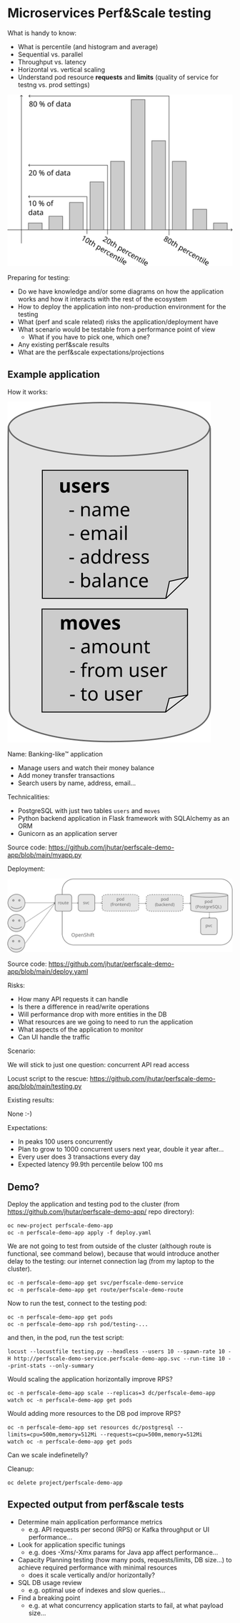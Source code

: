 Microservices Perf\&Scale testing
=================================

What is handy to know:

* What is percentile (and histogram and average)
* Sequential vs. parallel
* Throughput vs. latency
* Horizontal vs. vertical scaling
* Understand pod resource **requests** and **limits** (quality of service for testng vs. prod settings)

![Percentiles](assets/percentile.svg "Percentiles")

Preparing for testing:

* Do we have knowledge and/or some diagrams on how the application works and how it interacts with the rest of the ecosystem
* How to deploy the application into non-production environment for the testing
* What (perf and scale related) risks the application/deployment have
* What scenario would be testable from a performance point of view
  * What if you have to pick one, which one?
* Any existing perf&scale results
* What are the perf&scale expectations/projections

Example application
-------------------

How it works:

![Example application - DB schema](assets/example-app-db-schema.svg "Example application - DB schema")

Name: Banking-like™ application

* Manage users and watch their money balance
* Add money transfer transactions
* Search users by name, address, email…

Technicalities:

* PostgreSQL with just two tables `users` and `moves`
* Python backend application in Flask framework with SQLAlchemy as an ORM
* Gunicorn as an application server

Source code: <https://github.com/jhutar/perfscale-demo-app/blob/main/myapp.py>

Deployment:

![Example application - deployment](assets/example-app-deployment.svg "Example application - deployment")

Source code: <https://github.com/jhutar/perfscale-demo-app/blob/main/deploy.yaml>

Risks:

* How many API requests it can handle
* Is there a difference in read/write operations
* Will performance drop with more entities in the DB
* What resources are we going to need to run the application
* What aspects of the application to monitor
* Can UI handle the traffic

Scenario:

We will stick to just one question: concurrent API read access

Locust script to the rescue: <https://github.com/jhutar/perfscale-demo-app/blob/main/testing.py>

Existing results:

None :-)

Expectations:

* In peaks 100 users concurrently
* Plan to grow to 1000 concurrent users next year, double it year after…
* Every user does 3 transactions every day
* Expected latency 99.9th percentile below 100 ms

Demo?
-----

Deploy the application and testing pod to the cluster (from <https://github.com/jhutar/perfscale-demo-app/> repo directory):

    oc new-project perfscale-demo-app
    oc -n perfscale-demo-app apply -f deploy.yaml

We are not going to test from outside of the cluster (although route is functional,
see command below), because that would introduce another delay to the testing:
our internet connection lag (from my laptop to the cluster).

    oc -n perfscale-demo-app get svc/perfscale-demo-service
    oc -n perfscale-demo-app get route/perfscale-demo-route

Now to run the test, connect to the testing pod:

    oc -n perfscale-demo-app get pods
    oc -n perfscale-demo-app rsh pod/testing-...

and then, in the pod, run the test script:

    locust --locustfile testing.py --headless --users 10 --spawn-rate 10 -H http://perfscale-demo-service.perfscale-demo-app.svc --run-time 10 --print-stats --only-summary

Would scaling the application horizontally improve RPS?

    oc -n perfscale-demo-app scale --replicas=3 dc/perfscale-demo-app
    watch oc -n perfscale-demo-app get pods

Would adding more resources to the DB pod improve RPS?

    oc -n perfscale-demo-app set resources dc/postgresql --limits=cpu=500m,memory=512Mi --requests=cpu=500m,memory=512Mi
    watch oc -n perfscale-demo-app get pods

Can we scale indefinetelly?

Cleanup:

    oc delete project/perfscale-demo-app

Expected output from perf&scale tests
-------------------------------------

* Determine main application performance metrics
  * e.g. API requests per second (RPS) or Kafka throughput or UI performance…
* Look for application specific tunings
  * e.g. does -Xms/-Xmx params for Java app affect performance…
* Capacity Planning testing (how many pods, requests/limits, DB size…) to achieve required performance with minimal resources
  * does it scale vertically and/or horizontally?
* SQL DB usage review
  * e.g. optimal use of indexes and slow queries…
* Find a breaking point
  * e.g. at what concurrency application starts to fail, at what payload size…
